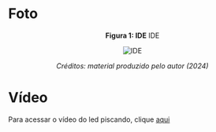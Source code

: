 # Foto

<div align="center">
  <p><strong>Figura 1: IDE</strong> IDE </p>
  <img src="assets/Captura de tela 2024-10-16 110937.png.jpg" alt="IDE" />
  <p><em>Créditos: material produzido pelo autor (2024)</em></p>
</div>

# Vídeo
Para acessar o vídeo do led piscando, clique [aqui](https://github.com/marikamezawa/arduino_1/blob/main/assets/arduino.mp4)